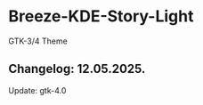 # Breeze-KDE-Story-Light
GTK-3/4 Theme

Changelog: 12.05.2025.
-----------------------

Update: gtk-4.0
